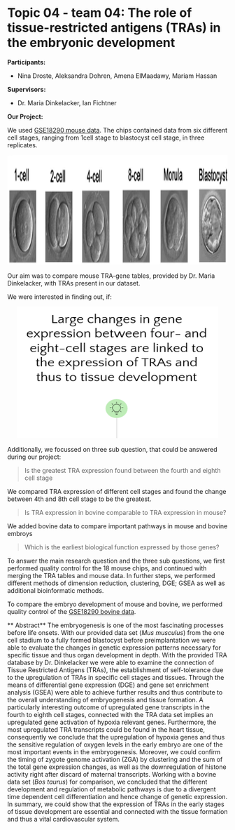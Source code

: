# Topic 04 - team 04: The role of tissue-restricted antigens (TRAs) in the embryonic development


**Participants:**
* Nina Droste, Aleksandra Dohren, Amena ElMaadawy, Mariam Hassan

**Supervisors:**
* Dr. Maria Dinkelacker, Ian Fichtner 

**Our Project:**

We used [GSE18290 mouse data](https://www.ncbi.nlm.nih.gov/geo/query/acc.cgi?acc=GSE18290). The chips contained data from six different cell stages, ranging from 1cell stage to blastocyst cell stage, in three replicates. 

<p align="center">
  <img width="700" height="250" src="https://github.com/datascience-mobi-2022/2022-topic-04-team-04/blob/8bdce2e53b4b714cc99cee5cbfea0e31622c70e8/Topic4_cellstages.png">
  
</p>

Our aim was to compare mouse TRA-gene tables, provided by Dr. Maria Dinkelacker, with TRAs present in our dataset.

We were interested in finding out, if:


<p align="center">
  <img width="460" height="300" src="https://github.com/datascience-mobi-2022/2022-topic-04-team-04/blob/1b6a4cc1fc4fcf1aaf52a296396986c63ca121b1/Topic4_Researchquestion.png">
</p>



Additionally, we focussed on three sub question, that could be answered during our project: 

> Is the greatest TRA expression found between the fourth and eighth cell stage


We compared TRA expression of different cell stages and found the change between 4th and 8th cell stage to be the greatest.

> Is TRA expression in bovine comparable to TRA expression in mouse?


We added bovine data to compare important pathways in mouse and bovine embroys


> Which is the earliest biological function expressed by those genes?

To answer the main research question and the three sub questions, we first performed quality control for the 18 mouse chips, and continued with merging the TRA tables and mouse data. In further steps, we performed different methods of dimension reduction, clustering, DGE; GSEA as well as additional bioinformatic methods.

To compare the embryo development of mouse and bovine, we performed quality control of the [GSE18290 bovine data](https://www.ncbi.nlm.nih.gov/geo/query/acc.cgi?acc=GSE18290).

** Abstract**
The embryogenesis is one of the most fascinating processes before life onsets. With our provided data set (_Mus musculus_) from the one cell stadium to a fully formed blastocyst before preimplantation we were able to evaluate the changes in genetic expression patterns necessary for specific tissue and thus organ development in depth. With the provided TRA database by Dr. Dinkelacker we were able to examine the connection of Tissue Restricted Antigens (TRAs), the establishment of self-tolerance due to the upregulation of TRAs in specific cell stages and tissues. Through the means of differential gene expression (DGE) and gene set enrichment analysis (GSEA) were able to achieve further results and thus contribute to the overall understanding of embryogenesis and tissue formation.  A particularly interesting outcome of upregulated gene transcripts in the fourth to eighth cell stages, connected with the TRA data set implies an upregulated gene activation of hypoxia relevant genes. Furthermore, the most upregulated TRA transcripts could be found in the heart tissue, consequently we conclude that the upregulation of hypoxia genes and thus the sensitive regulation of oxygen levels in the early embryo are one of the most important events in the embryogenesis. Moreover, we could confirm the timing of zygote genome activation (ZGA) by clustering and the sum of the total gene expression changes, as well as the downregulation of histone activity right after discard of maternal transcripts. Working with a bovine data set (_Bos taurus_) for comparison, we concluded that the different development and regulation of metabolic pathways is due to a divergent time dependent cell differentiation and hence change of genetic expression. In summary, we could show that the expression of TRAs in the early stages of tissue development are essential and connected with the tissue formation and thus a vital cardiovascular system.

